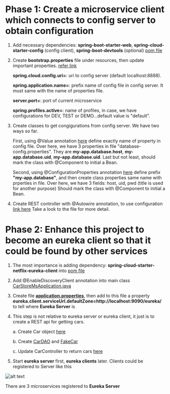 # Phase 1: Create a microservice client which connects to config server to obtain configuration

1. Add necessary dependencies: **spring-boot-starter-web**, **spring-cloud-starter-config** (config client), **spring-boot-devtools** (optional)
    [pom file](https://github.com/colenhuttran/microservices/blob/master/car-store-ms/pom.xml)

2. Create **bootstrap.properties** file under resources, then update important properties. [refer link](https://github.com/colenhuttran/microservices/blob/master/car-store-ms/src/main/resources/bootstrap.properties)

      **spring.cloud.config.uri=**: uri to config server (default localhost:8888).
      
      **spring.application.name=**: prefix name of config file in config server. It must same with the name of properties file.
      
      **server.port=**: port of current microservice
      
      **spring.profiles.active=**: name of profiles, in case, we have configurations for DEV, TEST or DEMO...default value is "default".
      
3. Create classes to get congigurations from config server. We have two ways so far.

    First, using @Value annotation [here](https://github.com/colenhuttran/microservices/blob/master/car-store-ms/src/main/java/com/spring/microservice/object/DatabaseConfigurationValue.java)
    define exactly name of property in config file. Over here, we have 3 properties in file "database-config.properties". They are **my-app.database.host**, **my-app.database.uid**, **my-app.database.uid**.
    Last but not least, should mark the class with @Component to initial a Bean.
    
    Second, using @ConfigurationProperties annotation [here](https://github.com/colenhuttran/microservices/blob/master/car-store-ms/src/main/java/com/spring/microservice/object/DatabaseConfigurationPrefix.java)
    define prefix **"my-app.database"**, and then create class properties same name with prperties in file. Over here, we have 3 fields: host, uid, pwd (title is used for another purpose)
    Should mark the class with @Component to initial a Bean.
    
4. Create REST controller with @Autowire annotation, to use configuration [link here](https://github.com/colenhuttran/microservices/blob/master/car-store-ms/src/main/java/com/spring/microservice/controllers/CarStoreController.java)
    Take a look to the file for more detail.
    
    
# Phase 2: Enhance this project to become an eureka client so that it could be found by other services
 
1. The most importance is adding dependency: **spring-cloud-starter-netflix-eureka-client** into [pom file](https://github.com/colenhuttran/microservices/blob/master/car-store-ms/pom.xml)

2. Add @EnableDiscoveryClient annotation into main class [CarStoreMsApplication.java](https://github.com/colenhuttran/microservices/blob/master/car-store-ms/src/main/java/com/spring/microservice/CarStoreMsApplication.java)

3. Create file [**application.properties**](https://github.com/colenhuttran/microservices/blob/master/car-store-ms/src/main/resources/application.properties), 
then add to this file a property **eureka.client.serviceUrl.defaultZone=http://localhost:9090/eureka/** to tell where **Eureka Server** is

4. This step is not relative to eureka server or eureka client, it just is to create a REST api for getting cars.

   a.  Create Car object [here](https://github.com/colenhuttran/microservices/blob/master/car-store-ms/src/main/java/com/spring/microservice/object/Car.java)
        
   b.  Create [CarDAO](https://github.com/colenhuttran/microservices/blob/master/car-store-ms/src/main/java/com/spring/microservice/controllers/CarDAO.java) and [FakeCar](https://github.com/colenhuttran/microservices/blob/master/car-store-ms/src/main/java/com/spring/microservice/controllers/FakeCar.java)
       
   c.  Update CarController to return cars [here](https://github.com/colenhuttran/microservices/blob/master/car-store-ms/src/main/java/com/spring/microservice/controllers/CarStoreController.java)
   
   
   
5. Start **eureka server** first, **eureka clients** later. Clients could be registered to Server like this

![alt text](https://github.com/colenhuttran/microservices/blob/master/car-store-ms/eureka-client-server.JPG)

There are 3 microservices registered to **Eureka Server**









